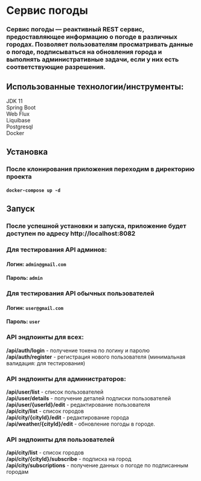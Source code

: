 ﻿# Сервис погоды
### Сервис погоды — реактивный REST сервис, предоставляющее информацию о погоде в различных городах. Позволяет пользователям просматривать данные о погоде, подписываться на обновления города и выполнять административные задачи, если у них есть соответствующие разрешения.
## Использованные технологии/инструменты:
JDK 11<br />
Spring Boot<br />
Web Flux<br />
Liquibase<br />
Postgresql<br />
Docker<br />
## Установка
### После клонирования приложения переходим в директорию проекта
#### ```docker-compose up -d```
## Запуск
### После успешной установки и запуска, приложение будет доступен по адресу http://localhost:8082
### Для тестирования API админов:
#### Логин: ```admin@gmail.com```
#### Пароль: ```admin```
### Для тестирования API обычных пользователей
#### Логин: ```user@gmail.com```
#### Пароль: ```user```
### API эндпоинты для всех:
**/api/auth/login** - получение токена по логину и паролю<br />
**/api/auth/register** - регистрация нового пользователя (минимальная валидация: для тестирования)<br />
### API эндпоинты для администраторов:
**/api/user/list** - список пользователей<br />
**/api/user/details** - получение деталей подписки пользователей<br />
**/api/user/{userId}/edit** - редактирование пользователя<br />
**/api/city/list** - список городов<br />
**/api/city/{cityId}/edit** - редактирование города<br />
**/api/weather/{cityId}/edit** - обновление погоды в городе.<br />
### API эндпоинты для пользователей
**/api/city/list** - список городов<br />
**/api/city/{cityId}/subscribe** - подписка на город<br />
**/api/city/subscriptions** - получение данных о погоде по подписанным городам<br />

